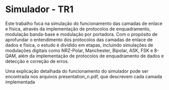 # Simulador - TR1

Este trabalho foca na simulação do funcionamento das camadas de enlace e física, através da implementação de protocolos de enquadramento, modulação banda-base e modulação por portadora. Com o propósito de aprofundar o entendimento dos protocolos das camadas de enlace de dados e física, o estudo é dividido em etapas, incluindo simulações de modulações digitais como NRZ-Polar, Manchester, Bipolar, ASK, FSK e 8-QAM, além da implementação de protocolos de enquadramento de dados e detecção e correção de erros.

Uma explicação detalhada do funcionamento do simulador pode ser encontrada nos arquivos presentation_n.pdf, que descrevem cada camada implementada
